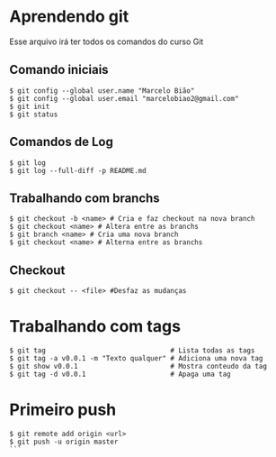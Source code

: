 # Aprendendo git
Esse arquivo irá ter todos os comandos do curso Git

## Comando iniciais
```shell
$ git config --global user.name "Marcelo Bião"
$ git config --global user.email "marcelobiao2@gmail.com"
$ git init
$ git status
```

## Comandos de Log
```shell
$ git log
$ git log --full-diff -p README.md
```

## Trabalhando com branchs
```shell
$ git checkout -b <name> # Cria e faz checkout na nova branch
$ git checkout <name> # Altera entre as branchs
$ git branch <name> # Cria uma nova branch
$ git checkout <name> # Alterna entre as branchs
```

## Checkout
```shell
$ git checkout -- <file> #Desfaz as mudanças
```

# Trabalhando com tags
```shell
$ git tag                               # Lista todas as tags
$ git tag -a v0.0.1 -m "Texto qualquer" # Adiciona uma nova tag
$ git show v0.0.1                       # Mostra conteudo da tag
$ git tag -d v0.0.1                     # Apaga uma tag
```

# Primeiro push
````shell
$ git remote add origin <url>
$ git push -u origin master
```
